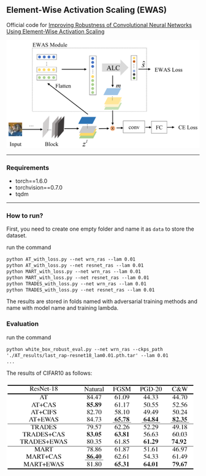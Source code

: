 ## Element-Wise Activation Scaling (EWAS)
Official code for [Improving Robustness of Convolutional Neural Networks Using Element-Wise Activation Scaling]()


![EWAS](figures/my-proposed.png)

--------------------
### Requirements

- torch==1.6.0
- torchvision==0.7.0
- tqdm

---

### How to run?

First, you need to create one empty folder and name it as `data` to store the dataset.

run the command
```commandline
python AT_with_loss.py --net wrn_ras --lam 0.01
python AT_with_loss.py --net resnet_ras --lam 0.01
python MART_with_loss.py --net wrn_ras --lam 0.01
python MART_with_loss.py --net resnet_ras --lam 0.01 
python TRADES_with_loss.py --net wrn_ras --lam 0.01
python TRADES_with_loss.py --net resnet_ras --lam 0.01 
```

The results are stored in folds named with adversarial training methods and name with model name and training lambda.

### Evaluation

run the command
```commandline
python white_box_robust_eval.py --net wrn_ras --ckps_path './AT_results/last_rap-resnet18_lam0.01.pth.tar' --lam 0.01
...
```

The results of CIFAR10 as follows:

![CIFAR10](figures/cifar10.png)
